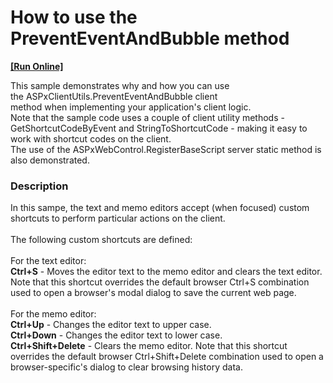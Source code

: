 # How to use the PreventEventAndBubble method
<!-- run online -->
**[[Run Online]](https://codecentral.devexpress.com/128567151/)**
<!-- run online end -->


This sample demonstrates why and how you can use the ASPxClientUtils.PreventEventAndBubble client method when implementing your application's client logic.<br />Note that the sample code uses a couple of client utility methods - GetShortcutCodeByEvent and StringToShortcutCode - making it easy to work with shortcut codes on the client.<br />The use of the ASPxWebControl.RegisterBaseScript server static method is also demonstrated.


<h3>Description</h3>

In this sampe, the text and memo editors accept (when focused) custom shortcuts to&nbsp;perform particular actions on the client.<br /><br />The following custom shortcuts are defined:<br /><br />For the text editor:<br /><strong>Ctrl+S</strong> - Moves the editor text to the memo editor and clears the text editor. Note that this shortcut overrides the default browser&nbsp;Ctrl+S combination used to open a&nbsp;browser's modal dialog to save the current web page.<br /><br />For the memo&nbsp;editor:<br /><strong>Ctrl+Up</strong> - Changes the editor text to upper&nbsp;case.<br /><strong>Ctrl+Down</strong> -&nbsp;Changes the editor text to lower&nbsp;case.<br /><strong>Ctrl+Shift+Delete</strong> - Clears the memo editor.&nbsp;Note that this shortcut overrides the default browser&nbsp;Ctrl+Shift+Delete combination used to open a browser-specific's dialog to clear browsing history data.

<br/>


